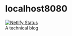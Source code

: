 # localhost8080
[![Netlify Status](https://api.netlify.com/api/v1/badges/d6b902cf-3d6b-4de8-af48-326fde396dde/deploy-status)](https://app.netlify.com/sites/localhost-8080/deploys)  
A technical blog  